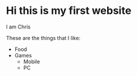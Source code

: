 
<!DOCTYPE html>
<html>
<head>
<h1>Hi this is my first website</h1>
</head>
<body>
<p> I am Chris</p>
<p> These are the things that I like: </p>
<ul>
  <li>Food
  <li>Games
    <ul>
      <li>Mobile
      <li>PC
    </ul>
  </ul>
</body>
</html>